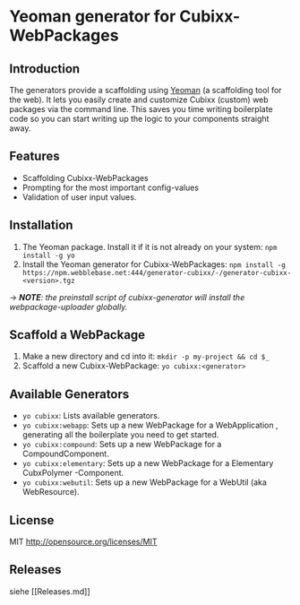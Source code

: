 # Yeoman generator for Cubixx-WebPackages


## Introduction
The generators provide a scaffolding using [Yeoman](http://yeoman.io) (a scaffolding tool for the web). 
It lets you easily create and customize Cubixx (custom) web packages via the command line. This saves you time writing boilerplate code so you can start writing up the logic to your components straight away.

## Features
* Scaffolding Cubixx-WebPackages
* Prompting for the most important config-values
* Validation of user input values.


## Installation

1. The Yeoman package. Install it if it is not already on your system: `npm install -g yo`
2. Install the Yeoman generator for Cubixx-WebPackages: `npm install -g https://npm.webblebase.net:444/generator-cubixx/-/generator-cubixx-<version>.tgz`

-> _**NOTE**: the preinstall script of cubixx-generator will install the webpackage-uploader globally._

## Scaffold a WebPackage

1. Make a new directory and cd into it: `mkdir -p my-project && cd $_`
2. Scaffold a new Cubixx-WebPackage: `yo cubixx:<generator>`

## Available Generators
* `yo cubixx`: Lists available generators.
* `yo cubixx:webapp`: Sets up a new WebPackage for a WebApplication , generating all the boilerplate you need to get started.
* `yo cubixx:compound`: Sets up a new WebPackage for a CompoundComponent.
* `yo cubixx:elementary`: Sets up a new WebPackage for a Elementary CubxPolymer -Component.
* `yo cubixx:webutil`: Sets up a new WebPackage for a WebUtil (aka WebResource).

## License
MIT <http://opensource.org/licenses/MIT>

## Releases
siehe [[Releases.md]]